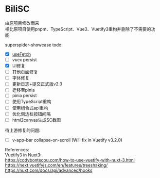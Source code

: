 # BiliSC

由[原项目](https://github.com/dd-center/SuperSpider)修改而来  
相比原项目使用pnpm、TypeScript、Vue3、Vuetify3重构并删除了不需要的功能

superspider-showcase todo:  

- [x] [useFetch](https://nuxt.com/docs/getting-started/data-fetching)
- [ ] vuex persist
- [x] UI修复
- [ ] 其他页面修复
- [ ] 字体修复
- [ ] 更新日志+提交正式版v2.3
- [ ] 迁移至pinia
- [ ] pinia persist
- [ ] 使用TypeScript重构
- [ ] 使用组合式api重构
- [ ] 优化侧边栏按钮间隔
- [ ] html2canvas生成SC截图

待上游修复的问题:  

- [ ] v-app-bar collapse-on-scroll (Will fix in Vuetify v3.2.0)

References:  
Vuetify3 in Nuxt3:  
<https://codybontecou.com/how-to-use-vuetify-with-nuxt-3.html>  
<https://next.vuetifyjs.com/en/features/treeshaking/>  
<https://nuxt.com/docs/api/advanced/hooks>  

